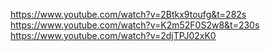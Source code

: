 https://www.youtube.com/watch?v=2Btkx9toufg&t=282s
https://www.youtube.com/watch?v=K2m52F0S2w8&t=230s
https://www.youtube.com/watch?v=2djTPJ02xK0
